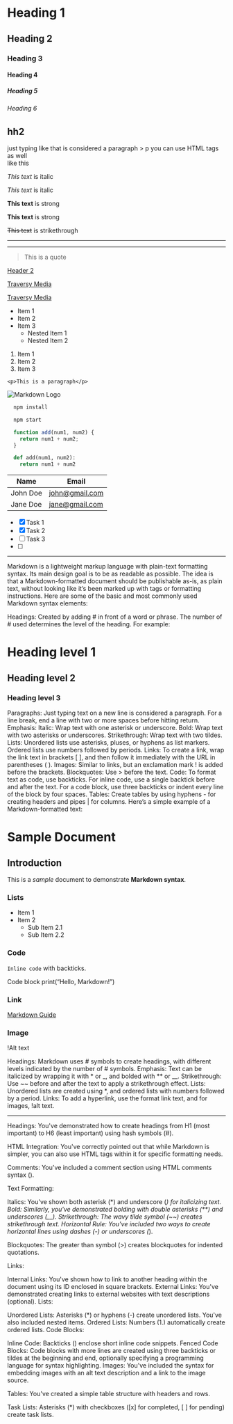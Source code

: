 <!-- Headings -->
# Heading 1
## Heading 2
### Heading 3
#### Heading 4
##### Heading 5
###### Heading 6

<!-- HTML -->
     
## hh2
     
just typing like that is considered a paragraph > p
you can use HTML tags as well <br> like this 


<!-- this is a comment -->


<!-- Italics -->
*This text* is italic

_This text_ is italic

<!-- Strong -->
**This text** is strong

__This text__ is strong

<!-- Strikethrough -->
~~This text~~ is strikethrough


<!-- Horizontal Rule -->

---
___

<!-- Blockquote -->
> This is a quote

<!-- Links -->

<!-- link to other part of the markdown of the file, use - if the title has a space in it -->
[Header 2](#hh2)

[Traversy Media](http://www.traversymedia.com)

[Traversy Media](http://www.traversymedia.com "Traversy Media")

<!-- UL -->

* Item 1 <!-- * or - -->
* Item 2
* Item 3
  * Nested Item 1
  * Nested Item 2

<!-- OL -->
<!-- the TAB key can control the items and sub items -->
<!-- ordered list get the numbers automaticly  -->
1. Item 1
2. Item 2
3. Item 3

<!-- Inline Code Block -->
`<p>This is a paragraph</p>`

<!-- Images -->
![Markdown Logo](https://markdown-here.com/img/icon256.png)

<!-- Github Markdown -->

<!-- Code Blocks -->
```bash
  npm install

  npm start
```

```javascript
  function add(num1, num2) {
    return num1 + num2;     
  }
```

```python
  def add(num1, num2):
    return num1 + num2
```

<!-- Tables -->
| Name     | Email          |
| -------- | -------------- |
| John Doe | john@gmail.com |
| Jane Doe | jane@gmail.com |

<!-- Task List -->
* [x] Task 1
* [x] Task 2
* [ ] Task 3
* [ ] 

---

Markdown is a lightweight markup language with plain-text formatting syntax. Its main design goal is to be as readable as possible. The idea is that a Markdown-formatted document should be publishable as-is, as plain text, without looking like it’s been marked up with tags or formatting instructions. Here are some of the basic and most commonly used Markdown syntax elements:

Headings: Created by adding # in front of a word or phrase. The number of # used determines the level of the heading. For example:
# Heading level 1
## Heading level 2
### Heading level 3

Paragraphs: Just typing text on a new line is considered a paragraph. For a line break, end a line with two or more spaces before hitting return.
Emphasis:
Italic: Wrap text with one asterisk or underscore.
Bold: Wrap text with two asterisks or underscores.
Strikethrough: Wrap text with two tildes.
Lists:
Unordered lists use asterisks, pluses, or hyphens as list markers.
Ordered lists use numbers followed by periods.
Links: To create a link, wrap the link text in brackets [ ], and then follow it immediately with the URL in parentheses ( ).
Images: Similar to links, but an exclamation mark ! is added before the brackets.
Blockquotes: Use > before the text.
Code: To format text as code, use backticks. For inline code, use a single backtick before and after the text. For a code block, use three backticks or indent every line of the block by four spaces.
Tables: Create tables by using hyphens - for creating headers and pipes | for columns.
Here’s a simple example of a Markdown-formatted text:

# Sample Document

## Introduction
This is a *sample* document to demonstrate **Markdown syntax**.

### Lists
- Item 1
- Item 2
  - Sub Item 2.1
  - Sub Item 2.2

### Code
`Inline code` with backticks.


Code block
print(“Hello, Markdown!”)


### Link
[Markdown Guide](https://www.markdownguide.org/)

### Image
!Alt text

Headings: Markdown uses # symbols to create headings, with different levels indicated by the number of # symbols.
Emphasis: Text can be italicized by wrapping it with * or _, and bolded with ** or __.
Strikethrough: Use ~~ before and after the text to apply a strikethrough effect.
Lists: Unordered lists are created using *, and ordered lists with numbers followed by a period.
Links: To add a hyperlink, use the format link text, and for images, !alt text.

---------------
Headings: You've demonstrated how to create headings from H1 (most important) to H6 (least important) using hash symbols (#).

HTML Integration: You've correctly pointed out that while Markdown is simpler, you can also use HTML tags within it for specific formatting needs.

Comments: You've included a comment section using HTML comments syntax ().

Text Formatting:

Italics: You've shown both asterisk (*) and underscore (_) for italicizing text.
Bold: Similarly, you've demonstrated bolding with double asterisks (**) and underscores (__).
Strikethrough: The wavy tilde symbol (~~) creates strikethrough text.
Horizontal Rule: You've included two ways to create horizontal lines using dashes (-) or underscores (_).

Blockquotes: The greater than symbol (>) creates blockquotes for indented quotations.

Links:

Internal Links: You've shown how to link to another heading within the document using its ID enclosed in square brackets.
External Links: You've demonstrated creating links to external websites with text descriptions (optional).
Lists:

Unordered Lists: Asterisks (*) or hyphens (-) create unordered lists. You've also included nested items.
Ordered Lists: Numbers (1.) automatically create ordered lists.
Code Blocks:

Inline Code: Backticks () enclose short inline code snippets.
Fenced Code Blocks: Code blocks with more lines are created using three backticks or tildes at the beginning and end, optionally specifying a programming language for syntax highlighting.
Images: You've included the syntax for embedding images with an alt text description and a link to the image source.

Tables: You've created a simple table structure with headers and rows.

Task Lists: Asterisks (*) with checkboxes ([x] for completed, [ ] for pending) create task lists.